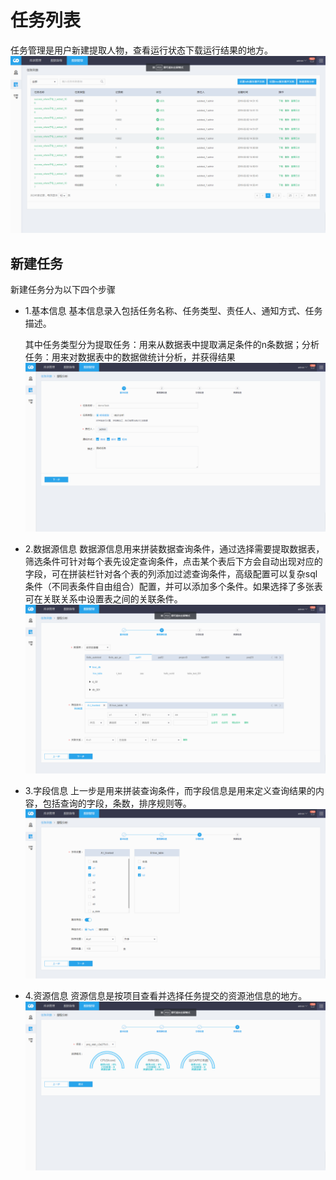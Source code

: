 # 任务列表

任务管理是用户新建提取人物，查看运行状态下载运行结果的地方。 ![](../../.gitbook/assets/任务管理.png)

## 新建任务

新建任务分为以下四个步骤

* 1.基本信息 基本信息录入包括任务名称、任务类型、责任人、通知方式、任务描述。

  其中任务类型分为提取任务：用来从数据表中提取满足条件的n条数据；分析任务：用来对数据表中的数据做统计分析，并获得结果 ![](../../.gitbook/assets/基本信息.png)

* 2.数据源信息 数据源信息用来拼装数据查询条件，通过选择需要提取数据表，筛选条件可针对每个表先设定查询条件，点击某个表后下方会自动出现对应的字段，可在拼装栏针对各个表的列添加过滤查询条件，高级配置可以复杂sql条件（不同表条件自由组合）配置，并可以添加多个条件。如果选择了多张表可在关联关系中设置表之间的关联条件。 ![](../../.gitbook/assets/数据源.png)
* 3.字段信息 上一步是用来拼装查询条件，而字段信息是用来定义查询结果的内容，包括查询的字段，条数，排序规则等。 ![](../../.gitbook/assets/字段信息.png)
* 4.资源信息 资源信息是按项目查看并选择任务提交的资源池信息的地方。 ![](../../.gitbook/assets/资源%20%281%29.png)

